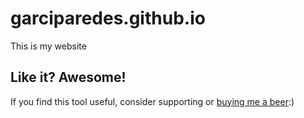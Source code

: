 # garciparedes.github.io
This is my website

## Like it? Awesome!
If you find this tool useful, consider supporting or [buying me a beer](https://www.paypal.me/garciparedes/2):)
